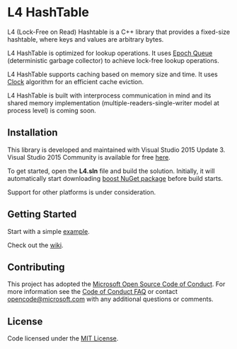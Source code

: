# L4 HashTable
L4 (Lock-Free on Read) Hashtable is a C++ library that provides a fixed-size hashtable, where keys and values are arbitrary bytes.

L4 HashTable is optimized for lookup operations. It uses [Epoch Queue](https://github.com/Microsoft/L4/wiki/Epoch-Queue) (deterministic garbage collector) to achieve lock-free lookup operations.

L4 HashTable supports caching based on memory size and time. It uses [Clock](https://en.wikipedia.org/wiki/Page_replacement_algorithm#Clock) algorithm for an efficient cache eviction.

L4 HashTable is built with interprocess communication in mind and its shared memory implementation (multiple-readers-single-writer model at process level) is coming soon.

## Installation
This library is developed and maintained with Visual Studio 2015 Update 3. Visual Studio 2015 Community is available for free [here](https://dev.windows.com/downloads).

To get started, open the **L4.sln** file and build the solution. Initially, it will automatically start downloading [boost NuGet package](https://www.nuget.org/packages/boost/) before build starts.

Support for other platforms is under consideration.

## Getting Started
Start with a simple [example](https://github.com/Microsoft/L4/blob/master/Examples/main.cpp).

Check out the [wiki](https://github.com/Microsoft/L4/wiki).

## Contributing

This project has adopted the [Microsoft Open Source Code of Conduct](https://opensource.microsoft.com/codeofconduct/). For more information see the [Code of Conduct FAQ](https://opensource.microsoft.com/codeofconduct/faq/) or contact [opencode@microsoft.com](mailto:opencode@microsoft.com) with any additional questions or comments.

## License

Code licensed under the [MIT License](https://github.com/Microsoft/L4/blob/master/LICENSE).
